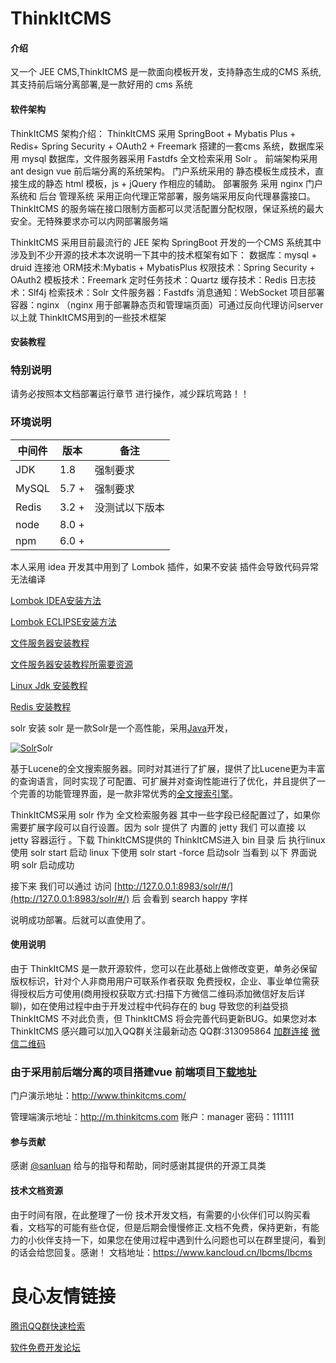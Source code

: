 # ThinkItCMS

#### 介绍
又一个 JEE CMS,ThinkItCMS 是一款面向模板开发，支持静态生成的CMS 系统,其支持前后端分离部署,是一款好用的 cms 系统

#### 软件架构
ThinkItCMS 架构介绍：
ThinkItCMS 采用 SpringBoot + Mybatis Plus + Redis+
Spring Security + OAuth2 + Freemark
搭建的一套cms 系统，数据库采用 mysql 数据库，文件服务器采用 Fastdfs 
全文检索采用 Solr 。
前端架构采用ant design vue 前后端分离的系统架构。
门户系统采用的 静态模板生成技术，直接生成的静态 html 模板，js + jQuery 作相应的辅助。
部署服务 采用 nginx 门户系统和 后台 管理系统 采用正向代理正常部署，服务端采用反向代理暴露接口。ThinkItCMS 的服务端在接口限制方面都可以灵活配置分配权限，保证系统的最大安全。无特殊要求亦可以内网部署服务端

ThinkItCMS 采用目前最流行的 JEE 架构 SpringBoot 开发的一个CMS 系统其中涉及到不少开源的技术本次说明一下其中的技术框架有如下：
数据库：mysql + druid 连接池
ORM技术:Mybatis + MybatisPlus
权限技术：Spring Security + OAuth2
模板技术：Freemark 
定时任务技术：Quartz
缓存技术：Redis
日志技术：Slf4j
检索技术：Solr
文件服务器：Fastdfs
消息通知：WebSocket
项目部署容器：nginx （nginx 用于部署静态页和管理端页面）可通过反向代理访问server 以上就 ThinkItCMS用到的一些技术框架


#### 安装教程

### 特别说明

请务必按照本文档部署运行章节 进行操作，减少踩坑弯路！！

### 环境说明

| 中间件 | 版本 | 备注 |
| --- | --- | --- |
| JDK | 1.8 | 强制要求 |
| MySQL | 5.7 + | 强制要求 |
| Redis | 3.2 + | 没测试以下版本 |
| node | 8.0 + |  |
| npm | 6.0 + |
本人采用 idea 开发其中用到了  Lombok 插件，如果不安装 插件会导致代码异常无法编译

[Lombok  IDEA安装方法](https://blog.csdn.net/zhglance/article/details/54931430)

[Lombok  ECLIPSE安装方法](https://blog.csdn.net/arkblue/article/details/52608213)

[文件服务器安装教程](https://blog.csdn.net/qq_34301871/article/details/80060235)

[文件服务器安装教程所需要资源](http://note.youdao.com/noteshare?id=9a139484bbedadf2ac2376a8fcf33dbb&sub=wcp1565775354933664)

[Linux Jdk 安装教程](https://www.cnblogs.com/116970u/p/10400436.html)

[Redis 安装教程](https://blog.csdn.net/zh15732621679/article/details/78507579)

 solr 安装 solr 是一款Solr是一个高性能，采用[Java](https://baike.baidu.com/item/Java/85979)开发，

[![Solr](https://images.gitee.com/uploads/images/2020/0303/160826_cc1a5919_608975.jpeg)](https://baike.baidu.com/pic/Solr/4101582/0/7ac88051c1b20c6742a75be1?fr=lemma&ct=single "Solr")Solr

基于Lucene的全文搜索服务器。同时对其进行了扩展，提供了比Lucene更为丰富的查询语言，同时实现了可配置、可扩展并对查询性能进行了优化，并且提供了一个完善的功能管理界面，是一款非常优秀的[全文搜索引擎](https://baike.baidu.com/item/%E5%85%A8%E6%96%87%E6%90%9C%E7%B4%A2%E5%BC%95%E6%93%8E)。

ThinkItCMS采用 solr 作为 全文检索服务器 其中一些字段已经配置过了，如果你需要扩展字段可以自行设置。因为 solr 提供了 内置的 jetty 我们 可以直接 以 jetty 容器运行 。下载 ThinkItCMS提供的 ThinkItCMS进入 bin 目录 后 执行linux 使用   solr start 启动 linux  下使用 solr start -force 启动solr 当看到 以下 界面说明 solr 启动成功

接下来 我们可以通过 访问 [http://127.0.0.1:8983/solr/#/](http://127.0.0.1:8983/solr/#/)
后 会看到  search happy 字样

说明成功部署。后就可以直使用了。



#### 使用说明

由于 ThinkItCMS 是一款开源软件，您可以在此基础上做修改变更，单务必保留版权标识，针对个人非商用用户可联系作者获取 免费授权，企业、事业单位需获得授权后方可使用(商用授权获取方式:扫描下方微信二维码添加微信好友后详聊)，如在使用过程中由于开发过程中代码存在的 bug 导致您的利益受损 ThinkItCMS 不对此负责，但 ThinkItCMS 将会完善代码更新BUG。如果您对本 ThinkItCMS 感兴趣可以加入QQ群关注最新动态 QQ群:313095864
[加群连接](https://jq.qq.com/?_wv=1027&k=5QtXTll)
[微信二维码](https://images.gitee.com/uploads/images/2020/0303/161145_c699935b_608975.png "wxgzh.png")

### 由于采用前后端分离的项目搭建vue 前端项目[下载地址 ](https://gitee.com/slfj/ThinkItCMS-VUE)

门户演示地址：http://www.thinkitcms.com/


管理端演示地址：http://m.thinkitcms.com  账户：manager  密码：111111

#### 参与贡献

感谢 [@sanluan](https://gitee.com/sanluan)  给与的指导和帮助，同时感谢其提供的开源工具类

#### 技术文档资源

由于时间有限，在此整理了一份 技术开发文档，有需要的小伙伴们可以购买看看，文档写的可能有些仓促，但是后期会慢慢修正.文档不免费，保持更新，有能力的小伙伴支持一下，如果您在使用过程中遇到什么问题也可以在群里提问，看到的话会给您回复。感谢！
文档地址：https://www.kancloud.cn/lbcms/lbcms


 # 良心友情链接

[腾讯QQ群快速检索](http://u.720life.cn/s/8cf73f7c)

[软件免费开发论坛](http://u.720life.cn/s/bbb01dc0)